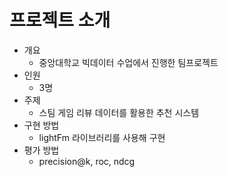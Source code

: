 # 프로젝트 소개
- 개요
   - 중앙대학교 빅데이터 수업에서 진행한 팀프로젝트
- 인원
   - 3명
- 주제
   - 스팀 게임 리뷰 데이터를 활용한 추천 시스템
- 구현 방법
   - lightFm 라이브러리를 사용해 구현
- 평가 방법
   - precision@k, roc, ndcg

